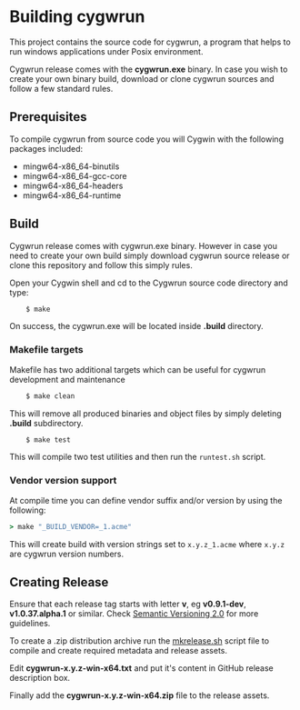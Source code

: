 # Building cygwrun

This project contains the source code for cygwrun, a program
that helps to run windows applications under Posix environment.

Cygwrun release comes with the **cygwrun.exe** binary.
In case you wish to create your own binary build,
download or clone cygwrun sources and follow a
few standard rules.

## Prerequisites

To compile cygwrun from source code you will Cygwin with
the following packages included:
  * mingw64-x86_64-binutils
  * mingw64-x86_64-gcc-core
  * mingw64-x86_64-headers
  * mingw64-x86_64-runtime


## Build

Cygwrun release comes with cygwrun.exe binary. However in
case you need to create your own build simply
download cygwrun source release or clone
this repository and follow this simply rules.

Open your Cygwin shell and cd to the Cygwrun source
code directory and type:

```sh
    $ make
```

On success, the cygwrun.exe will be located inside
**.build** directory.

### Makefile targets

Makefile has two additional targets which can be useful
for cygwrun development and maintenance

```sh
    $ make clean
```

This will remove all produced binaries and object files
by simply deleting **.build** subdirectory.

```sh
    $ make test
```

This will compile two test utilities and then
run the `runtest.sh` script.


### Vendor version support

At compile time you can define vendor suffix and/or version
by using the following:

```cmd
> make "_BUILD_VENDOR=_1.acme"
```

This will create build with version strings set to `x.y.z_1.acme` where
`x.y.z` are cygwrun version numbers.

## Creating Release

Ensure that each release tag starts with letter **v**,
eg **v0.9.1-dev**, **v1.0.37.alpha.1** or similar.
Check [Semantic Versioning 2.0](https://semver.org/spec/v2.0.0.html)
for more guidelines.

To create a .zip distribution archive run the
[mkrelease.sh](../mkrelease.sh) script file
to compile and create required metadata and release assets.

Edit **cygwrun-x.y.z-win-x64.txt** and put it's content
in GitHub release description box.

Finally add the **cygwrun-x.y.z-win-x64.zip**
file to the release assets.
